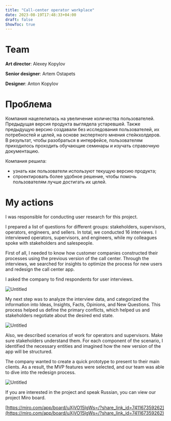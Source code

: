 ```yaml
---
title: "Call-center operator workplace"
date: 2023-08-19T17:48:33+04:00
draft: false
ShowToc: true
---
```


# Team

**Art director**: Alexey Kopylov

**Senior designer**: Artem Ostapets

**Designer**: Anton Kopylov

# Проблема

Компания нацелелилась на увеличение количества пользователей. Предыдущая версия продукта выглядела устаревшей. Также предыдущую версию создавали без исследования пользователей, их потребностей и целей, на основе экспертного мнения стейкхолдеров. В результат, чтобы разобраться в интерфейсе, пользователям приходилось проходить обучающие семинары и изучать справочную документацию.

Компания решила:

- узнать как пользователи используют текущую версию продукта;
- спроектировать более удобное решение, чтобы помочь пользователям лучше достигать их целей.

# My actions

I was responsible for conducting user research for this project.

I prepared a list of questions for different groups: stakeholders, supervisors, operators, engineers, and sellers. In total, we conducted 16 interviews. I interviewed operators, supervisors, and engineers, while my colleagues spoke with stakeholders and salespeople.

First of all, I needed to know how customer companies constructed their processes using the previous version of the call center. Through the interviews, we searched for insights to optimize the process for new users and redesign the call center app.

I asked the company to find respondents for user interviews.

![Untitled](/images/folio/oktell/Untitled.png)

My next step was to analyze the interview data, and categorized the information into Ideas, Insights, Facts, Opinions, and New Questions. This process helped us define the primary conflicts, which helped us and stakeholders negotiate about the desired end state.

![Untitled](/images/folio/oktell/Untitled%201.png)

Also, we described scenarios of work for operators and supervisors. Make sure stakeholders understand them. For each component of the scenario, I identified the necessary entities and imagined how the new version of the app will be structured.

The company wanted to create a quick prototype to present to their main clients. As a result, the MVP features were selected, and our team was able to dive into the redesign process.

![Untitled](/images/folio/oktell/Untitled%202.png)

If you are interested in the project and speak Russian, you can view our project Miro board.

[https://miro.com/app/board/uXjVO15IgWs=/?share_link_id=741167359262](https://miro.com/app/board/uXjVO15IgWs=/?share_link_id=741167359262)
